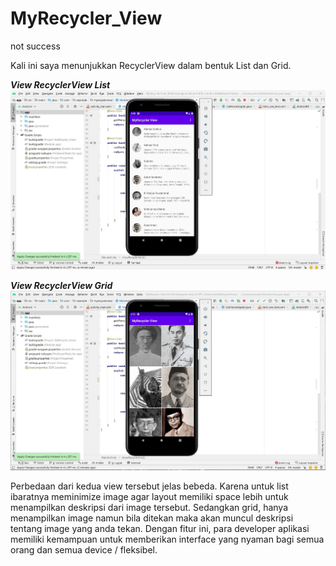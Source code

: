 # MyRecycler_View
not success

Kali ini saya menunjukkan RecyclerView dalam bentuk List dan Grid.

***View RecyclerView List***
![Alt Text](https://github.com/lethanaxeger/MyRecycler_View/blob/master/Screenshots/List%20view.jpg)

***View RecyclerView Grid***
![Alt Text](https://github.com/lethanaxeger/MyRecycler_View/blob/master/Screenshots/grid%20view.jpg)

Perbedaan dari kedua view tersebut jelas bebeda. Karena untuk list ibaratnya meminimize image agar layout memiliki space lebih untuk menampilkan deskripsi dari image tersebut. Sedangkan grid, hanya menampilkan image namun bila ditekan maka akan muncul deskripsi tentang image yang anda tekan. 
Dengan fitur ini, para developer aplikasi memiliki kemampuan untuk memberikan interface yang nyaman bagi semua orang dan semua device / fleksibel.

